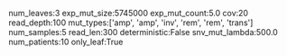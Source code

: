 num_leaves:3
exp_mut_size:5745000
exp_mut_count:5.0
cov:20
read_depth:100
mut_types:['amp', 'amp', 'inv', 'rem', 'rem', 'trans']
num_samples:5
read_len:300
deterministic:False
snv_mut_lambda:500.0
num_patients:10
only_leaf:True
